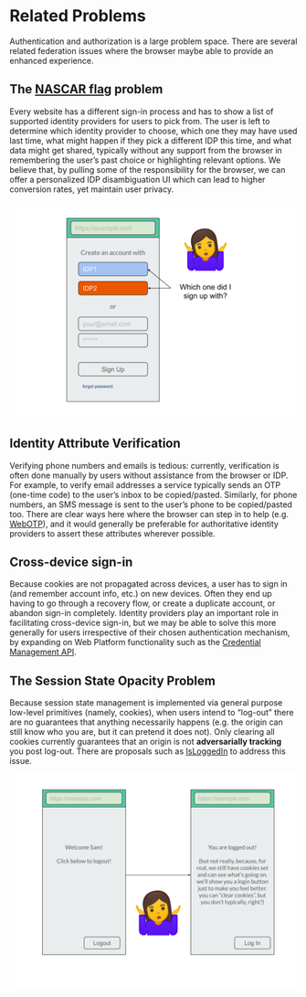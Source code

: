 # Related Problems

Authentication and authorization is a large problem space. There are
several related federation issues where the browser maybe able to
provide an enhanced experience.

## The [NASCAR flag](https://developers.google.com/identity/toolkit/web/federated-login#the_nascar_page) problem

Every website has a different sign-in process and has to show a list of supported identity providers for users to pick from. The user is left to determine which identity provider to choose, which one they may have used last time, what might happen if they pick a different IDP this time, and what data might get shared, typically without any support from the browser in remembering the user’s past choice or highlighting relevant options. We believe that, by pulling some of the responsibility for the browser, we can offer a personalized IDP disambiguation UI which can lead to higher conversion rates, yet maintain user privacy.

![](static/mock12.svg)


## Identity Attribute Verification

Verifying phone numbers and emails is tedious: currently, verification is often done manually by users without assistance from the browser or IDP. For example, to verify email addresses a service typically sends an OTP (one-time code) to the user’s inbox to be copied/pasted. Similarly, for phone numbers, an SMS message is sent to the user’s phone to be copied/pasted too. There are clear ways here where the browser can step in to help (e.g. [WebOTP](https://github.com/WICG/WebOTP)), and it would generally be preferable for authoritative identity providers to assert these attributes wherever possible.


## Cross-device sign-in

Because cookies are not propagated across devices, a user has to sign in (and remember account info, etc.) on new devices. Often they end up having to go through a recovery flow, or create a duplicate account, or abandon sign-in completely. Identity providers play an important role in facilitating cross-device sign-in, but we may be able to solve this more generally for users irrespective of their chosen authentication mechanism, by expanding on Web Platform functionality such as the [Credential Management API](https://www.w3.org/TR/credential-management-1/).


## The Session State Opacity Problem

Because session state management is implemented via general purpose low-level primitives (namely, cookies), when users intend to “log-out” there are no guarantees that anything necessarily happens (e.g. the origin can still know who you are, but it can pretend it does not). Only clearing all cookies currently guarantees that an origin is not **adversarially tracking** you post log-out. There are proposals such as [IsLoggedIn](https://github.com/WebKit/explainers/tree/master/IsLoggedIn) to address this issue.

![](static/mock5.svg)
